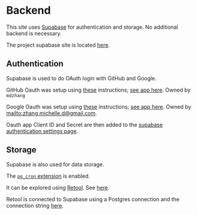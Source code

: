 # Backend

This site uses [Supabase](https://supabase.com/) for authentication and storage. No additional backend is necessary.

The project supabase site is located [here](https://app.supabase.com/project/ndiwftxorygotvnblwbg).

## Authentication

Supabase is used to do OAuth login with GitHub and Google.

GitHub Oauth was setup using [these](https://docs.github.com/en/developers/apps/building-oauth-apps/creating-an-oauth-app) instructions; [see app here](https://github.com/settings/applications/1960145). Owned by `mdzhang`

Google Oauth was setup using [these](https://developers.google.com/identity/protocols/oauth2) instructions; [see app here](https://console.cloud.google.com/apis/credentials?project=burns-depression). Owned by <mailto:zhang.michelle.d@gmail.com>.

Oauth app Client ID and Secret are then added to the [supabase authentication settings page](https://app.supabase.com/project/ndiwftxorygotvnblwbg/auth/settings).

## Storage

Supabase is also used for data storage.

The [`pg_cron` extension](https://supabase.com/docs/guides/database/extensions/pgcron) is enabled.

It can be explored using [Retool](https://retool.com/). See [here](https://amisad.retool.com/editor/56b73190-0e0b-11ed-bc13-9b7b1b94e78e).

Retool is connected to Supabase using a Postgres connection and the connection string [here](https://app.supabase.com/project/ndiwftxorygotvnblwbg/settings/database).
